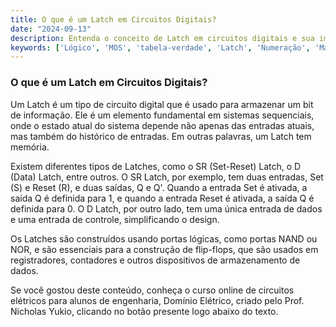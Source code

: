 ```yaml
---
title: O que é um Latch em Circuitos Digitais?
date: "2024-09-13"
description: Entenda o conceito de Latch em circuitos digitais e sua importância no armazenamento de dados.
keywords: ['Lógico', 'MOS', 'tabela-verdade', 'Latch', 'Numeração', 'Mapa', 'Sequencial']
---
```


### O que é um Latch em Circuitos Digitais?

Um Latch é um tipo de circuito digital que é usado para armazenar um bit de informação. Ele é um elemento fundamental em sistemas sequenciais, onde o estado atual do sistema depende não apenas das entradas atuais, mas também do histórico de entradas. Em outras palavras, um Latch tem memória.

Existem diferentes tipos de Latches, como o SR (Set-Reset) Latch, o D (Data) Latch, entre outros. O SR Latch, por exemplo, tem duas entradas, Set (S) e Reset (R), e duas saídas, Q e Q'. Quando a entrada Set é ativada, a saída Q é definida para 1, e quando a entrada Reset é ativada, a saída Q é definida para 0. O D Latch, por outro lado, tem uma única entrada de dados e uma entrada de controle, simplificando o design.

Os Latches são construídos usando portas lógicas, como portas NAND ou NOR, e são essenciais para a construção de flip-flops, que são usados em registradores, contadores e outros dispositivos de armazenamento de dados.

Se você gostou deste conteúdo, conheça o curso online de circuitos elétricos para alunos de engenharia, Domínio Elétrico, criado pelo Prof. Nicholas Yukio, clicando no botão presente logo abaixo do texto.